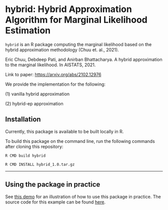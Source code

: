 # hybrid: Hybrid Approximation Algorithm for Marginal Likelihood Estimation

`hybrid` is an R package computing the marginal likelihood based on the hybrid approximation methodology (Chuu et. al., 2021).

Eric Chuu, Debdeep Pati, and Anirban Bhattacharya. A hybrid approximation to the marginal likelihood. In AISTATS, 2021.

Link to paper: https://arxiv.org/abs/2102.12976

We provide the implementation for the following: 

(1) vanilla hybrid approximation

(2)  hybrid-ep approximation 

## Installation

Currently, this package is available to be built locally in R. 

To build this package on the command line, run the following commands after cloning this repository:

`R CMD build hybrid`

`R CMD INSTALL hybrid_1.0.tar.gz`

----

## Using the package in practice

See [this demo](https://github.com/echuu/hybrid/blob/main/examples/demo/demo.pdf) for an illustration of how to use this package in practice. The source code for this example can be found [here](https://github.com/echuu/hybrid/blob/main/examples/demo/demo.Rmd).

